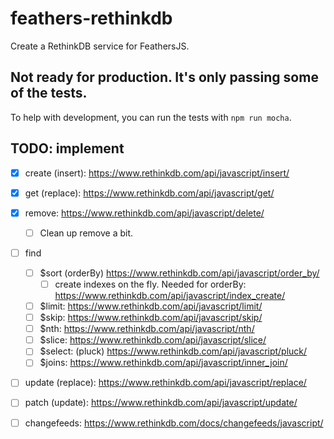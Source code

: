 # feathers-rethinkdb
Create a RethinkDB service for FeathersJS.

## Not ready for production. It's only passing some of the tests.  
To help with development, you can run the tests with `npm run mocha`.

## TODO: implement
- [x] create (insert): https://www.rethinkdb.com/api/javascript/insert/
- [x] get (replace): https://www.rethinkdb.com/api/javascript/get/
- [x] remove: https://www.rethinkdb.com/api/javascript/delete/
    - [ ] Clean up remove a bit.
- [ ] find 
    - [ ] $sort (orderBy) https://www.rethinkdb.com/api/javascript/order_by/
        - [ ] create indexes on the fly. Needed for orderBy: https://www.rethinkdb.com/api/javascript/index_create/
    - [ ] $limit: https://www.rethinkdb.com/api/javascript/limit/
    - [ ] $skip: https://www.rethinkdb.com/api/javascript/skip/
    - [ ] $nth: https://www.rethinkdb.com/api/javascript/nth/
    - [ ] $slice: https://www.rethinkdb.com/api/javascript/slice/
    - [ ] $select: (pluck) https://www.rethinkdb.com/api/javascript/pluck/
    - [ ] $joins: https://www.rethinkdb.com/api/javascript/inner_join/
- [ ] update (replace): https://www.rethinkdb.com/api/javascript/replace/
- [ ] patch (update): https://www.rethinkdb.com/api/javascript/update/
- [ ] changefeeds: https://www.rethinkdb.com/docs/changefeeds/javascript/

